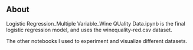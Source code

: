 ## About

Logistic Regression_Multiple Variable_Wine QUality Data.ipynb is the final logistic regression model, and uses the winequality-red.csv dataset. 

The other notebooks I used to experiment and visualize different datasets. 

